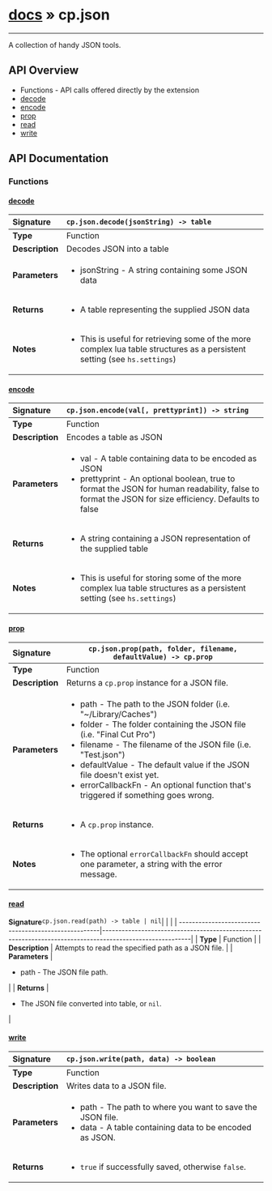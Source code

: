 # [docs](index.md) » cp.json
---

A collection of handy JSON tools.

## API Overview
* Functions - API calls offered directly by the extension
 * [decode](#decode)
 * [encode](#encode)
 * [prop](#prop)
 * [read](#read)
 * [write](#write)

## API Documentation

### Functions

#### [decode](#decode)
| <span style="float: left;">**Signature**</span> | <span style="float: left;">`cp.json.decode(jsonString) -> table` </span>                                                          |
| -----------------------------------------------------|---------------------------------------------------------------------------------------------------------|
| **Type**                                             | Function |
| **Description**                                      | Decodes JSON into a table |
| **Parameters**                                       | <ul><li>jsonString - A string containing some JSON data</li></ul> |
| **Returns**                                          | <ul><li>A table representing the supplied JSON data</li></ul> |
| **Notes**                                            | <ul><li>This is useful for retrieving some of the more complex lua table structures as a persistent setting (see <code>hs.settings</code>)</li></ul> |

#### [encode](#encode)
| <span style="float: left;">**Signature**</span> | <span style="float: left;">`cp.json.encode(val[, prettyprint]) -> string` </span>                                                          |
| -----------------------------------------------------|---------------------------------------------------------------------------------------------------------|
| **Type**                                             | Function |
| **Description**                                      | Encodes a table as JSON |
| **Parameters**                                       | <ul><li>val - A table containing data to be encoded as JSON</li><li>prettyprint - An optional boolean, true to format the JSON for human readability, false to format the JSON for size efficiency. Defaults to false</li></ul> |
| **Returns**                                          | <ul><li>A string containing a JSON representation of the supplied table</li></ul> |
| **Notes**                                            | <ul><li>This is useful for storing some of the more complex lua table structures as a persistent setting (see <code>hs.settings</code>)</li></ul> |

#### [prop](#prop)
| <span style="float: left;">**Signature**</span> | <span style="float: left;">`cp.json.prop(path, folder, filename, defaultValue) -> cp.prop` </span>                                                          |
| -----------------------------------------------------|---------------------------------------------------------------------------------------------------------|
| **Type**                                             | Function |
| **Description**                                      | Returns a `cp.prop` instance for a JSON file. |
| **Parameters**                                       | <ul><li>path - The path to the JSON folder (i.e. "~/Library/Caches")</li><li>folder - The folder containing the JSON file (i.e. "Final Cut Pro")</li><li>filename - The filename of the JSON file (i.e. "Test.json")</li><li>defaultValue - The default value if the JSON file doesn't exist yet.</li><li>errorCallbackFn - An optional function that's triggered if something goes wrong.</li></ul> |
| **Returns**                                          | <ul><li>A <code>cp.prop</code> instance.</li></ul> |
| **Notes**                                            | <ul><li>The optional <code>errorCallbackFn</code> should accept one parameter, a string with   the error message.</li></ul> |

#### [read](#read)
| <span style="float: left;">**Signature**</span> | <span style="float: left;">`cp.json.read(path) -> table | nil` </span>                                                          |
| -----------------------------------------------------|---------------------------------------------------------------------------------------------------------|
| **Type**                                             | Function |
| **Description**                                      | Attempts to read the specified path as a JSON file. |
| **Parameters**                                       | <ul><li>path      - The JSON file path.</li></ul> |
| **Returns**                                          | <ul><li>The JSON file converted into table, or <code>nil</code>.</li></ul> |

#### [write](#write)
| <span style="float: left;">**Signature**</span> | <span style="float: left;">`cp.json.write(path, data) -> boolean` </span>                                                          |
| -----------------------------------------------------|---------------------------------------------------------------------------------------------------------|
| **Type**                                             | Function |
| **Description**                                      | Writes data to a JSON file. |
| **Parameters**                                       | <ul><li>path - The path to where you want to save the JSON file.</li><li>data - A table containing data to be encoded as JSON.</li></ul> |
| **Returns**                                          | <ul><li><code>true</code> if successfully saved, otherwise <code>false</code>.</li></ul> |

